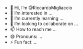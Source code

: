 - 👋 Hi, I’m @RiccardoMigliaccio
- 👀 I’m interested in ...
- 🌱 I’m currently learning ...
- 💞️ I’m looking to collaborate on ...
- 📫 How to reach me ...
- 😄 Pronouns: ...
- ⚡ Fun fact: ...

<!---
RiccardoMigliaccio/RiccardoMigliaccio is a ✨ special ✨ repository because its `README.md` (this file) appears on your GitHub profile.
You can click the Preview link to take a look at your changes.
--->
